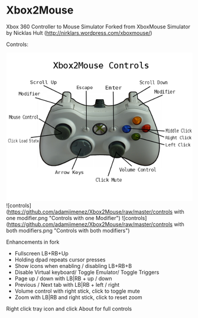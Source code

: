 Xbox2Mouse
===================

Xbox 360 Controller to Mouse Simulator
Forked from XboxMouse Simulator by Nicklas Hult (http://nirklars.wordpress.com/xboxmouse/)

Controls:

![controls](https://github.com/adamjimenez/Xbox2Mouse/raw/master/controls.png "Controls")
![controls](https://github.com/adamjimenez/Xbox2Mouse/raw/master/controls with one modifier.png "Controls with one Modifier")
![controls](https://github.com/adamjimenez/Xbox2Mouse/raw/master/controls with both modifiers.png "Controls with both modifiers")


Enhancements in fork
* Fullscreen LB+RB+Up
* Holding dpad repeats cursor presses
* Show icons when enabling / disabling LB+RB+B
* Disable Virtual keyboard/ Toggle Emulator/ Toggle Triggers
* Page up / down with LB|RB + up / down
* Previous / Next tab with LB|RB + left / right
* Volume control with right stick, click to toggle mute
* Zoom with LB|RB and right stick, click to reset zoom

Right click tray icon and click About for full controls
